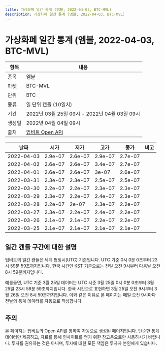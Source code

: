 ```yaml
---
title: 가상화폐 일간 통계 (엠블, 2022-04-03, BTC-MVL)
description: 가상화폐 일간 통계 (엠블, 2022-04-03, BTC-MVL)
---
```



가상화폐 일간 통계 (엠블, 2022-04-03, BTC-MVL)
===

|항목|내용|
|--|--|
|종목|엠블|
|마켓|BTC-MVL|
|단위|BTC|
|종류|일 단위 캔들 (10일치)|
|기간|2022년 03월 25일 09시 - 2022년 04월 03일 09시|
|생성일|2022년 04월 04일 09시|
|출처|[업비트 Open API](https://docs.upbit.com)|


|날짜|시가|저가|고가|종가|비고|
|--|--|--|--|--|--|
|2022-04-03|2.9e-07|2.6e-07|2.9e-07|2.7e-07|    |
|2022-04-02|2.6e-07|2.6e-07|3.4e-07|2.7e-07|    |
|2022-04-01|2.6e-07|2.6e-07|3e-07|2.6e-07|    |
|2022-03-31|2.3e-07|2.3e-07|2.5e-07|2.5e-07|    |
|2022-03-30|2.2e-07|2.2e-07|2.3e-07|2.3e-07|    |
|2022-03-29|2.3e-07|2.2e-07|2.4e-07|2.3e-07|    |
|2022-03-28|2.2e-07|2e-07|2.3e-07|2.2e-07|    |
|2022-03-27|2.3e-07|2.2e-07|2.4e-07|2.2e-07|    |
|2022-03-26|2.1e-07|2.1e-07|2.2e-07|2.2e-07|    |
|2022-03-25|2.1e-07|2.1e-07|2.1e-07|2.1e-07|    |


일간 캔들 구간에 대한 설명
---


업비트의 일간 캔들은 세계 협정시(UTC) 기준입니다. 
UTC 기준 0시 0분 0초부터 23시 59분 59초까지입니다. 
한국 시간인 KST 기준으로는 전일 오전 9시부터 다음날 오전 8시 59분까지입니다. 


예를들면, UTC 기준 3월 25일 데이터는 UTC 시준 3월 25일 0시 0분 0초부터 3월 25일 23시 59분 59초까지입니다. 
한국 시간으로 표현하면 3월 25일 오전 9시부터 3월 26일 오전 8시 59분까지입니다. 
이와 같은 이유로 본 페이지는 매일 오전 9시마다 전날의 통계 데이터를 자동으로 작성합니다. 


주의
---


본 페이지는 업비트의 Open API를 통하여 자동으로 생성된 페이지입니다. 
단순한 통계 데이터만 제공하고, 자료를 통해 인사이트를 얻기 위한 참고용으로만 사용하시기 바랍니다. 
투자를 권유하는 것은 아니며, 투자에 대한 모든 책임은 투자자 본인에게 있습니다. 
